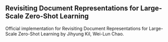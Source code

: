 ## Revisiting Document Representations for Large-Scale Zero-Shot Learning

Official implementation for Revisiting Document Representations for Large-Scale Zero-Shot Learning by Jihyung Kil, Wei-Lun Chao.
